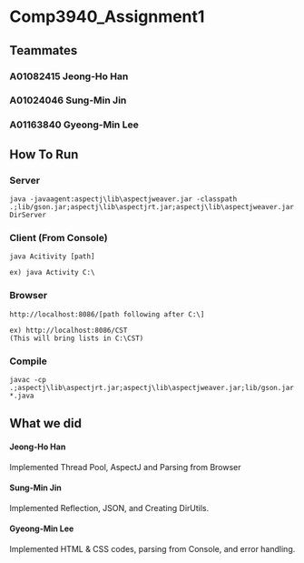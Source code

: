 # Comp3940_Assignment1

## Teammates
### A01082415 Jeong-Ho Han
### A01024046 Sung-Min Jin
### A01163840 Gyeong-Min Lee

## How To Run
### Server
```
java -javaagent:aspectj\lib\aspectjweaver.jar -classpath .;lib/gson.jar;aspectj\lib\aspectjrt.jar;aspectj\lib\aspectjweaver.jar DirServer
```

### Client (From Console)
```
java Acitivity [path]

ex) java Activity C:\
```

### Browser
```
http://localhost:8086/[path following after C:\]

ex) http://localhost:8086/CST
(This will bring lists in C:\CST)
```

### Compile
```
javac -cp .;aspectj\lib\aspectjrt.jar;aspectj\lib\aspectjweaver.jar;lib/gson.jar *.java
```

## What we did
#### Jeong-Ho Han
  Implemented Thread Pool, AspectJ and Parsing from Browser
#### Sung-Min Jin
  Implemented Reflection, JSON, and Creating DirUtils.
#### Gyeong-Min Lee
  Implemented HTML & CSS codes, parsing from Console, and error handling.
